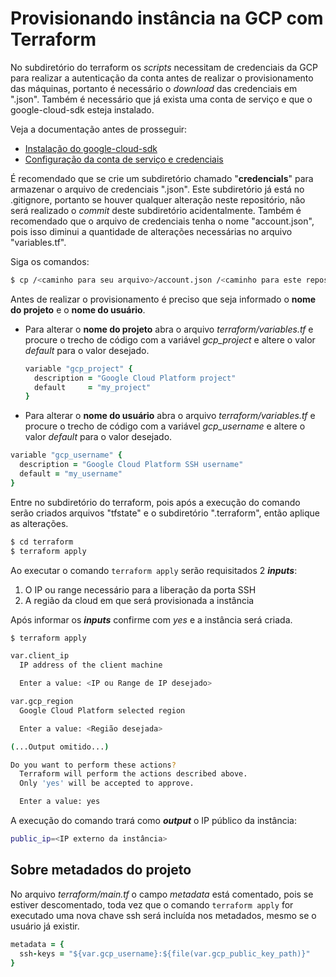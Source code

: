 # Provisionando instância na GCP com Terraform
No subdiretório do terraform os _scripts_ necessitam de credenciais da GCP para realizar a autenticação da conta antes de realizar o provisionamento das máquinas, portanto é necessário o _download_ das credenciais em ".json". Também é necessário que já exista uma conta de serviço e que o google-cloud-sdk esteja instalado.

Veja a documentação antes de prosseguir:
- [Instalação do google-cloud-sdk](https://cloud.google.com/sdk/docs/downloads-apt-get)
- [Configuração da conta de serviço e credenciais](https://cloud.google.com/docs/authentication/getting-started)

É recomendado que se crie um subdiretório chamado "**credencials**" para armazenar o arquivo de credenciais ".json". Este subdiretório já está no .gitignore, portanto se houver qualquer alteração neste repositório, não será realizado o _commit_ deste subdiretório acidentalmente. Também é recomendado que o arquivo de credenciais tenha o nome "account.json", pois isso diminui a quantidade de alterações necessárias no arquivo "variables.tf".

Siga os comandos:
```bash
$ cp /<caminho para seu arquivo>/account.json /<caminho para este repositório>/desafios-devops/credencials/
```

Antes de realizar o provisionamento é preciso que seja informado o **nome do projeto** e o **nome do usuário**.

- Para alterar o **nome do projeto** abra o arquivo _terraform/variables.tf_ e procure o trecho de código com a variável _gcp_project_ e altere o valor _default_ para o valor desejado.

  ```ruby
  variable "gcp_project" {
    description = "Google Cloud Platform project"
    default     = "my_project"
  }
  ```

- Para alterar o **nome do usuário** abra o arquivo _terraform/variables.tf_ e procure o trecho de código com a variável _gcp_username_ e altere o valor _default_ para o valor desejado.

 ```ruby
 variable "gcp_username" {
   description = "Google Cloud Platform SSH username"
   default = "my_username"
 }
 ```

 Entre no subdiretório do terraform, pois após a execução do comando serão criados arquivos "tfstate" e o subdiretório ".terraform", então aplique as alterações.

 ```bash
 $ cd terraform
 $ terraform apply
 ```

 Ao executar o comando ```terraform apply``` serão requisitados 2 **_inputs_**:
 1. O IP ou range necessário para a liberação da porta SSH
 2. A região da cloud em que será provisionada a instância

 Após informar os **_inputs_** confirme com _yes_ e a instância será criada.
 ```bash
 $ terraform apply

 var.client_ip
   IP address of the client machine

   Enter a value: <IP ou Range de IP desejado>

 var.gcp_region
   Google Cloud Platform selected region

   Enter a value: <Região desejada>

 (...Output omitido...)

 Do you want to perform these actions?
   Terraform will perform the actions described above.
   Only 'yes' will be accepted to approve.

   Enter a value: yes
 ```

 A execução do comando trará como **_output_** o IP público da instância:
 ```bash
 public_ip=<IP externo da instância>
 ```

## Sobre metadados do projeto
No arquivo _terraform/main.tf_ o campo _metadata_ está comentado, pois se estiver descomentado, toda vez que o comando ```terraform apply``` for executado uma nova chave ssh será incluída nos metadados, mesmo se o usuário já existir.
```ruby
metadata = {
  ssh-keys = "${var.gcp_username}:${file(var.gcp_public_key_path)}"
}
```
